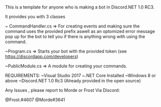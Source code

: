 This is a template for anyone who is making a bot in Discord.NET 1.0 RC3.

It provides you with 3 classes

~ CommandHandler.cs => For creating events and making sure the command uses the provided prefix aswell as an optomized error message pop up
for the bot to tell you if there is anything wrong with using the command.

~Program.cs => Starts your bot with the provided token (see https://discordapp.com/developers)

~PublicModule.cs => A module for creating your commands.




REQUIREMENTS:
~Visual Studio 2017
~.NET Core Installed
~Windows 8 or above
~Discord.NET 1.0 Rc3 (Already provided in the open source)

Any Issues , please report to Morde or Frost Via Discord:

@Frost.#4607
@Morde#3641
